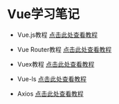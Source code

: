 # Vue学习笔记

- Vue.js教程
[点击此处查看教程](https://www.runoob.com/vue2/vue-tutorial.html)

- Vue Router教程
[点击此处查看教程](https://router.vuejs.org/zh/)

- Vuex教程
[点击此处查看教程](https://vuex.vuejs.org/zh/)

- Vue-ls
[点击此处查看教程](https://www.npmjs.com/package/vue-ls)

- Axios
[点击此处查看教程](https://www.runoob.com/vue2/vuejs-ajax-axios.html)